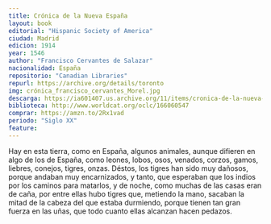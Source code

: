 ```yaml
---
title: Crónica de la Nueva España
layout: book
editorial: "Hispanic Society of America"
ciudad: Madrid
edicion: 1914
year: 1546
author: "Francisco Cervantes de Salazar"
nacionalidad: España
repositorio: "Canadian Libraries"
repurl: https://archive.org/details/toronto
img: crónica_francisco_cervantes_Morel.jpg
descarga: https://ia601407.us.archive.org/11/items/cronica-de-la-nueva-espana/Cr%C3%B3nica%20de%20la%20Nueva%20Espa%C3%B1a.pdf
biblioteca: http://www.worldcat.org/oclc/166060547
comprar: https://amzn.to/2Rx1vad
periodo: "Siglo XX"
feature: 
---
```

 

Hay en esta tierra, como en España, algunos animales, aunque difieren en algo de los de España, como leones, lobos, osos, venados, corzos, gamos, liebres, conejos, tigres, onzas. Déstos, los tigres han sido muy dañosos, porque andaban muy encarnizados, y tanto, que esperaban que los indios por los caminos para matarlos, y de noche, como muchas de las casas eran de caña, por entre ellas hubo tigres que, metiendo la mano, sacaban la mitad de la cabeza del que estaba durmiendo, porque tienen tan gran fuerza en las uñas, que todo cuanto ellas alcanzan hacen pedazos.
